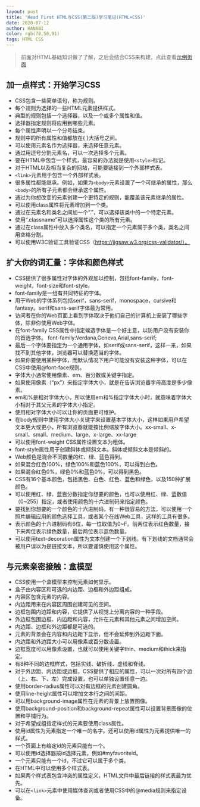 ```yaml
---
layout: post
title: 'Head First HTML与CSS(第二版)学习笔记(HTML+CSS)'
date: 2020-07-12
author: HANABI
color: rgb(78,50,91)
tags: HTML CSS
---
```


> 前面对HTML基础知识做了了解，之后会结合CSS来构建，点此查看[示例页面](/assets/sample/sample.html)

## 加一点样式：开始学习CSS

- CSS包含一些简单语句，称为规则。
- 每个规则为选择的一些HTML元素提供样式。
- 典型的规则包括一个选择器，以及一个或多个属性和值。
- 选择器指定规则将应用到哪些元素。
- 每个属性声明以一个分号结束。
- 规则中的所有属性和值都放在{ }大括号之间。
- 可以使用元素名作为选择器，来选择任意元素。
- 通过用逗号分割元素名，可以一次选择多个元素。
- 要在HTML中包含一个样式，最容易的办法就是使用`<style>`标记。
- 对于HTML以及相当复杂的网站，可能要链接到一个外部样式表。
- `<link>`元素用于包含一个外部样式表。
- 很多属性都能继承。例如，如果为`<body>`元素设置了一个可继承的属性，那么`<body>`的所有子元素都会继承这个属性。
- 通过为你想改变的元素创建一个更特定的规则，能覆盖该元素继承的属性。
- 可以使用class属性将元素增加到一个类。
- 通过在元素名和类名之间加一个“.”，可以选择该类中的一个特定元素。
- 使用“.classname”可以选择属性这个类的所有元素。
- 通过在class属性中放入多个类名，可以指定一个元素属于多个类，类名之间用空格分割。
- 可以使用W3C验证工具验证CSS（https://jigsaw.w3.org/css-validator/）。

## 扩大你的词汇量：字体和颜色样式

- CSS提供了很多属性对字体的外观加以控制，包括font-family，font-weight，font-size和font-style。
- font-family是一组有共同特征的字体。
- 用于Web的字体系列包括serif，sans-serif，monospace，cursive和fantasy。serif和sans-serif字体最为常用。
- 访问者在你的Web页面上看到字体取决于他们自己的计算机上安装了哪些字体，除非你使用Web字体。
- 在font-family CSS属性中指定候选字体是一个好主意，以防用户没有安装你的首选字体。 font-family:Verdana,Geneva,Arial,sans-serif;
- 最后一个字体要指定为一个通用字体，如serif或sans-serif，这样一来，如果找不到其他字体，浏览器可以替换适当的字体。
- 如果你要使用某种字体，而默认情况下用户可能没有安装这种字体，可以在CSS中使用@font-face规则。
- 字体大小通常使用像素、em、百分数或关键字指定。
- 如果使用像素（“px”）来指定字体大小，就是在告诉浏览器字母高度是多少像素。
- em和%是相对字体大小，所以使用em和%指定字体大小时，就意味着字体大小相对于其父元素的字体大小指定。
- 使用相对字体大小可以让你的页面更可维护。
- 在body规则中使用字体大小关键字来设置基本字体大小，这样如果用户希望文本更大或更小，所有浏览器就能按比例缩放字体大小。xx-small、x-small、small、medium、large、x-large、xx-large
- 可以使用font-weight CSS属性设置文本为粗体。
- font-style属性用于创建斜体或倾斜文本。斜体或倾斜文本是倾斜的。
- Web颜色是混合不同数量的红、绿、蓝色得到。
- 如果混合红色100%，绿色100%和蓝色100%，可以得到白色。
- 如果混合红色0%，绿色0%和蓝色0%，可以得到黑色。
- CSS有16个基本颜色，包括黑色、白色、红色、蓝色和绿色，以及150种扩展颜色。
- 可以使用红、绿、蓝百分数指定你想要的颜色，也可以使用红、绿、蓝数值（0~255）指定，或者使用颜色的十六进制码来指定颜色。
- 要找到你想要的一个颜色的十六进制码，有一种很容易的方法，可以使用一个照片编辑应用的颜色选择工具，或者某个在线Web工具，这样的工具有很多。
- 表示颜色的十六进制码有6位，每一位取值为0~F。前两位表示红色数量，接下来两位表示绿色数量，最后两位表示蓝色数量。
- 可以使用text-decoration属性为文本创建一个下划线。有下划线的文档通常会被用户误以为是链接文本，所以要谨慎使用这个属性。

## 与元素亲密接触：盒模型

- CSS使用一个盒模型来控制元素如何显示。
- 盒子由内容区和可选的内边距、边框和外边距组成。
- 内容区包含元素的内容。
- 内边距用来在内容区周围创建可见的空间。
- 边框包围内边距和内容，它提供了从视觉上分离内容的一种手段。
- 外边框包围边框、内边距和内容，允许在元素和其他元素之间增加空间。
- 内边距、边框和外边距都是可选的。
- 元素的背景会在内容和内边距下显示，但不会延伸到外边距下面。
- 内边距和外边距大小可以用像素或百分数设置。
- 边框宽度可以用像素设置，也就可以使用关键字thin、medium和thick来指定。
- 有8种不同的边框样式，包括实线、破折线、虚线和脊线。
- 对于外边距、内边距或边框，CSS提供了相应的属性，可以一次对所有四个边（上、右、下、左）完成设置，也可以单独设置任意一边。
- 使用border-radius属性可以对有边框的元素创建圆角。
- 使用line-height属性可以增加文本行之间的间距。
- 可以用background-image属性在元素的背景上放置图像。
- 使用background-position和background-repeat属性可以设置背景图像的位置和平铺行为。
- 对于希望成组指定样式的元素要使用class属性。
- 使用id属性为元素指定一个唯一的名字。还可以使用id属性为元素提供唯一的样式。
- 一个页面上有给定id的元素只能有一个。
- 可以使用id选择器按id选择元素，例如#myfavoriteid。
- 一个元素只能有一个id，不过它可以属于多个类。
- 在HTML中可以使用多个样式表。
- 如果两个样式表包含冲突的属性定义，HTML文件中最后链接的样式表最为优先。
- 可以在`<link>`元素中使用媒体查询或者使用CSS中的@media规则来指定设备。